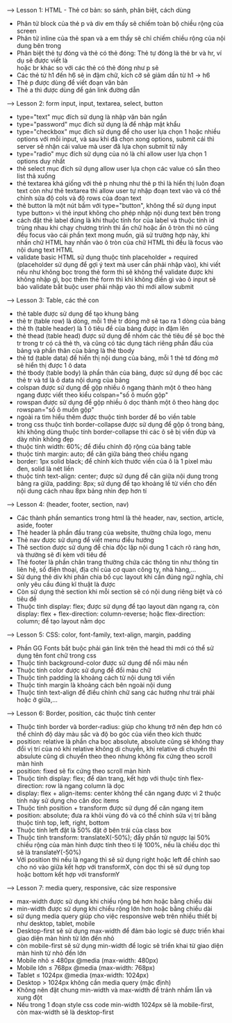 --> Lesson 1: HTML - Thẻ cơ bản: so sánh, phân biệt, cách dùng

- Phân tử block của thẻ p và div em thấy sẽ chiếm toàn bộ chiều rộng của screen
- Phân tử inline của thẻ span và a em thấy sẽ chỉ chiếm chiều rộng của nội dung bên trong
- Phân biệt thẻ tự đóng và thẻ có thẻ đóng: Thẻ tự đóng là thẻ br và hr, ví dụ sẽ được viết là <br> hoặc br khác so với các thẻ có thẻ đóng như p sẽ
- Các thẻ từ h1 đến h6 sẽ in đậm chữ, kích cỡ sẽ giảm dần từ h1 -> h6
- Thẻ p được dùng để viết đoạn văn bản
- Thẻ a thì được dùng để gán link đường dẫn

--> Lesson 2: form input, input, textarea, select, button

- type="text" mục đích sử dụng là nhập văn bản ngắn
- type="password" mục đích sử dụng là để nhập mật khẩu
- type="checkbox" mục đích sử dụng để cho user lựa chọn 1 hoặc nhiều options với mỗi input, và sau khi đã chọn xong options, submit cái thì server sẽ nhận cái value mà user đã lựa chọn submit từ nãy
- type="radio" mục đích sử dụng của nó là chỉ allow user lựa chọn 1 options duy nhất
- thẻ select mục đích sử dụng allow user lựa chọn các value có sẵn theo list thả xuống
- thẻ textarea khá giống với thẻ p nhưng như thẻ p thì là hiển thị luôn đoạn text còn như thẻ textarea thì allow user tự nhập đoạn text vào và có thể chỉnh sửa độ cols và độ rows của đoạn text
- thẻ button là một nút bấm với type="button", không thể sử dụng input type button> vì thẻ input không cho phép nhập nội dung text bên trong
- cách đặt thẻ label đúng là khi thuộc tính for của label và thuộc tính id trùng nhau khi chạy chương trình thì ấn chữ hoặc ấn ô tròn thì nó cũng đều focus vào cái phần text mong muốn, giả sử trường hợp này, khi nhấn chữ HTML hay nhấn vào ô tròn của chữ HTML thì đều là focus vào nội dung text HTML
- validate basic HTML sử dụng thuộc tính placeholder + required (placeholder sử dụng để gợi ý text mà user cần phải nhập vào), khi viết nếu như không bọc trong thẻ form thì sẽ không thể validate được khi không nhập gì, bọc thêm thẻ form thì khi không điền gì vào ô input sẽ báo validate bắt buộc user phải nhập vào thì mới allow submit

--> Lesson 3: Table, các thẻ con

- thẻ table được sử dụng để tạo khung bảng
- thẻ tr (table row) là dòng, mỗi 1 thẻ tr đóng mở sẽ tạo ra 1 dòng của bảng
- thẻ th (table header) là 1 ô tiêu đề của bảng được in đậm lên
- thẻ thead (table head) được sử dụng để nhóm các thẻ tiêu đề sẽ bọc thẻ tr trong tr có cả thẻ th, và cũng có tác dụng tách riêng phần đầu của bảng và phần thân của bảng là thẻ tbody
- thẻ td (table data) để hiển thị nội dung của bảng, mỗi 1 thẻ td đóng mở sẽ hiển thị được 1 ô data
- thẻ tbody (table body) là phần thân của bảng, được sử dụng để bọc các thẻ tr và td là ô data nội dung của bảng
- colspan được sử dụng để gộp nhiều ô ngang thành một ô theo hàng ngang được viết theo kiểu colspan="số ô muốn gộp"
- rowspan được sử dụng để gộp nhiều ô dọc thành một ô theo hàng dọc rowspan="số ô muốn gộp"
- ngoài ra tìm hiểu thêm được thuộc tính border để bo viền table
- trong css thuộc tính border-collapse được sử dụng để gộp ô trong bảng, khi không dùng thuộc tính border-collapse thì các ô sẽ bị viền đúp và dày nhìn không đẹp
- thuộc tính width: 60%; để điều chỉnh độ rộng của bảng table
- thuộc tính margin: auto; để căn giữa bảng theo chiều ngang
- border: 1px solid black; để chỉnh kích thước viền của ô là 1 pixel màu đen, solid là nét liền
- thuộc tính text-align: center; được sử dụng để căn giữa nội dung trong bảng ra giữa, padding: 8px; sử dụng để tạo khoảng lề từ viền cho đến nội dung cách nhau 8px bảng nhìn đẹp hơn tí

--> Lesson 4: (header, footer, section, nav)

- Các thành phần semantics trong html là thẻ header, nav, section, article, aside, footer
- Thẻ header là phần đầu trang của website, thường chứa logo, menu
- Thẻ nav được sử dụng để viết menu điều hướng
- Thẻ section được sử dụng để chia độc lập nội dung 1 cách rõ ràng hơn, và thường sẽ đi kèm với tiêu đề
- Thẻ footer là phần chân trang thường chứa các thông tin như thông tin liên hệ, số điện thoại, địa chỉ của cơ quan công ty, nhà hàng,...
- Sử dụng thẻ div khi phân chia bố cục layout khi cần đúng ngữ nghĩa, chỉ only yêu cầu đúng kĩ thuật là được
- Còn sử dụng thẻ section khi mỗi section sẽ có nội dung riêng biệt và có tiêu đề
- Thuộc tính display: flex; được sử dụng để tạo layout dàn ngang ra, còn display: flex + flex-direction: column-reverse; hoặc flex-direction: column; để tạo layout nằm dọc

--> Lesson 5: CSS: color, font-family, text-align, margin, padding

- Phần GG Fonts bắt buộc phải gán link trên thẻ head thì mới có thể sử dụng tên font chữ trong css
- Thuộc tính background-color được sử dụng để nổi màu nền
- Thuộc tính color được sử dụng để đổi màu chữ
- Thuộc tính padding là khoảng cách từ nội dung tới viền
- Thuộc tính margin là khoảng cách bên ngoài nội dung
- Thuộc tính text-align để điều chỉnh chữ sang các hướng như trái phải hoặc ở giữa,...

--> Lesson 6: Border, position, các thuộc tính center

- Thuộc tính border và border-radius: giúp cho khung trở nên đẹp hơn có thể chỉnh độ dày màu sắc và độ bo góc của viền theo kích thước
- position: relative là phần cha bọc absolute, absolute cũng sẽ không thay đổi vị trí của nó khi relative không di chuyển, khi relative di chuyển thì absulute cũng di chuyển theo theo nhưng không fix cứng theo scroll màn hình
- position: fixed sẽ fix cứng theo scroll màn hình
- Thuộc tính display: flex; để dàn trang, kết hợp với thuộc tính flex-direction: row là ngang column là dọc
- display: flex + align-items: center không thể căn ngang được vì 2 thuộc tính này sử dụng cho căn dọc items
- Thuộc tính position + transform được sử dụng để căn ngang item
- position: absolute; đưa ra khỏi vùng đó và có thể chỉnh sửa vị trí bằng thuộc tính top, left, right, bottom
- Thuộc tính left đặt là 50% đặt ở bên trái của class box
- Thuộc tính transform: translateX(-50%); đẩy phần tử ngược lại 50% chiều rộng của màn hình được tính theo tỉ lệ 100%, nếu là chiều dọc thì sẽ là translateY(-50%)
- Với position thì nếu là ngang thì sẽ sử dụng right hoặc left để chỉnh sao cho nó vào giữa kết hợp với transformX, còn dọc thì sẽ sử dụng top hoặc bottom kết hợp với transformY

--> Lesson 7: media query, responsive, các size responsive

- max-width được sử dụng khi chiều rộng bé hơn hoặc bằng chiều dài
- min-width được sử dụng khi chiều rộng lớn hơn hoặc bằng chiều dài
- sử dụng media query giúp cho việc responsive web trên nhiều thiết bị như desktop, tablet, mobile
- Desktop-first sẽ sử dụng max-width để đảm bảo logic sẽ được triển khai giao diện màn hình từ lớn đến nhỏ
- còn mobile-first sẽ sử dụng min-width để logic sẽ triển khai từ giao diện màn hình từ nhỏ đến lớn
- Mobile nhỏ ≤ 480px @media (max-width: 480px)
- Mobile lớn ≤ 768px @media (max-width: 768px)
- Tablet ≤ 1024px @media (max-width: 1024px)
- Desktop > 1024px không cần media query (mặc định)
- Không nên đặt chung min-width và max-width để tránh nhầm lẫn và xung đột
- Nếu trong 1 đoạn style css code min-width 1024px sẽ là mobile-first, còn max-width sẽ là desktop-first
